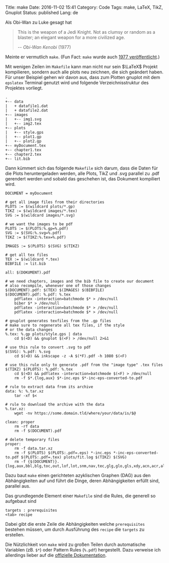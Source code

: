 Title: make
Date: 2016-11-02 15:41
Category: Code
Tags: make, LaTeX, TikZ, Gnuplot
Status: published
Lang: de

Als Obi-Wan zu Luke gesagt hat

> This is the weapon of a Jedi Knight.
> Not as clumsy or random as a blaster;
> an elegant weapon for a more civilized age.
>
> -- <cite>Obi-Wan Kenobi</cite> (1977)

Meinte er vermutlich `make`. (Fun Fact: `make` wurde auch [1977 veröffentlicht](https://en.wikipedia.org/wiki/Make_(software)).)

Mit wenigen Zeilen im `Makefile` kann man nicht nur sein $\LaTeX$ Projekt
kompilieren, sondern auch alle plots neu zeichnen, die sich geändert haben.
Für unser Beispiel gehen wir davon aus, dass zum Plotten gnuplot mit dem `epslatex` Terminal genutzt
wird und folgende Verzeichnisstruktur des Projektes vorliegt.

```
.
+-- data
|   + datafile1.dat
|   + datafile2.dat
+-- images
|   +-- img1.svg
|   +-- img2.tex
+-- plots
|   +-- style.gps
|   +-- plot1.gp
|   +-- plot2.gp
+-- myDocument.tex
+-- chapter1.tex
+-- chapter2.tex
+-- lit.bib
```

Dann kümmert sich das folgende `Makefile` sich darum, dass die Daten für die Plots
heruntergeladen werden, alle Plots, TikZ und .svg parallel zu .pdf gerendert
werden und sobald das geschehen ist, das Dokument kompiliert wird.

```make
DOCUMENT = myDocument

# get all image files from their directories
PLOTS := $(wildcard plots/*.gp)
TIKZ := $(wildcard images/*.tex)
SVG := $(wildcard images/*.svg)

# we want the images to be pdf
PLOTS := $(PLOTS:%.gp=%.pdf)
SVG := $(SVG:%.svg=%.pdf)
TIKZ := $(TIKZ:%.tex=%.pdf)

IMAGES := $(PLOTS) $(SVG) $(TIKZ)

# get all tex files
TEX := $(wildcard *.tex)
BIBFILE := lit.bib

all: $(DOKUMENT).pdf

# we need chapters, images and the bib file to create our document
# also recompile, whenever one of those changes
$(DOCUMENT).pdf: $(TEX) $(IMAGES) $(BIBFILE)
$(DOCUMENT).pdf: %.pdf: %.tex
	pdflatex -interaction=batchmode $* > /dev/null
	biber $* > /dev/null
	pdflatex -interaction=batchmode $* > /dev/null
	pdflatex -interaction=batchmode $* > /dev/null

# gnuplot generates texfiles from the .gp files
# make sure to regenerate all tex files, if the style
# or the data changes
%.tex: %.gp plots/style.gps | data
	cd $(<D) && gnuplot $(<F) > /dev/null 2>&1

# use this rule to convert .svg to pdf
$(SVG): %.pdf: %.svg
	cd $(<D) && inkscape -z -A $(*F).pdf -h 1080 $(<F)

# use this rule only to generate .pdf from the "image type" .tex files
$(TIKZ) $(PLOTS): %.pdf: %.tex
	cd $(<D) && pdflatex -interaction=batchmode $(<F) > /dev/null
	rm -f $*.{log,aux} $*-inc.eps $*-inc-eps-converted-to.pdf

# rule to extract data from its archive
data: %: %.tar.xz
	tar -xf $<

# rule to download the archive with the data
%.tar.xz:
	wget -nv https://some.domain.tld/where/your/data/is/$@

clean: proper
	rm -rf data
	rm -f $(DOCUMENT).pdf

# delete temporary files
proper:
	rm -f data.tar.xz
	rm -f $(PLOTS) $(PLOTS:.pdf=.eps) *-inc.eps *-inc-eps-converted-to.pdf $(PLOTS:.pdf=.tex) plots/fit.log $(TIKZ) $(SVG)
	rm -f {$(DOCUMENT)}.{log,aux,bbl,blg,toc,out,lof,lot,snm,nav,tec,glg,glo,gls,xdy,acn,acr,alg,bcf,run.xml}
```

Dazu baut `make` einen gerichteten azyklischen Graphen (DAG) aus den
Abhängigkeiten auf und führt die Dinge, deren Abhängigkeiten erfüllt sind,
parallel aus.

Das grundlegende Element einer `Makefile` sind die Rules, die generell so
aufgebaut sind

```
targets : prerequisites
<tab> recipe
```

Dabei gibt die erste Zeile die Abhängigkeiten welche `prerequisites` bestehen
müssen, um durch Ausführung des `recipe` die `targets` zu erstellen.

Die Nützlichkeit von `make` wird zu großen Teilen durch automatische
Variablen (zB. `$*`) oder Pattern Rules (`%.pdf`) hergestellt.
Dazu verweise ich allerdings lieber auf die [offizielle Dokumentation](https://www.gnu.org/software/make/manual/).

